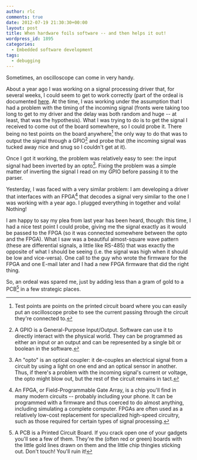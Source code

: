 ```yaml
---
author: rlc
comments: true
date: 2012-07-19 21:30:30+00:00
layout: post
title: When hardware foils software -- and then helps it out!
wordpress_id: 1895
categories:
  - Embedded software development
tags:
  - debugging
---
```


Sometimes, an oscilloscope can come in very handy.

<!--more-->

About a year ago I was working on a signal processing driver that, for several weeks, I could seem to get to work correctly (part of the ordeal is documented [here](http://rlc.vlinder.ca/blog/2011/06/hardware-designers-please-think-of-us/). At the time, I was working under the assumption that I had a problem with the timing of the incoming signal (fronts were taking too long to get to my driver and the delay was both random and huge -- at least, that was the hypothesis). What I was trying to do is to get the signal I received to come out of the board somewhere, so I could probe it. There being no test points on the board anywhere[^1] the only way to do that was to output the signal through a GPIO[^2] and probe that (the incoming signal was tucked away nice and snug so I couldn't get at it).

[^1]: Test points are points on the printed circuit board where you can easily put an oscilloscope probe to see the current passing through the circuit they're connected to.
[^2]: A GPIO is a General-Purpose Input/Output. Software can use it to directly interact with the physical world. They can be programmed as either an input or an output and can be represented by a single bit or boolean in the software.

Once I got it working, the problem was relatively easy to see: the input signal had been inverted by an opto[^3]. Fixing the problem was a simple matter of inverting the signal I read on my GPIO before passing it to the parser.

[^3]: An "opto" is an optical coupler: it de-couples an electrical signal from a circuit by using a light on one end and an optical sensor in another. Thus, if there's a problem with the incoming signal's current or voltage, the opto might blow out, but the rest of the circuit remains in tact.

Yesterday, I was faced with a very similar problem: I am developing a driver that interfaces with an FPGA[^4] that decodes a signal very similar to the one I was working with a year ago. I plugged everything in together and voila! Nothing!

[^4]: An FPGA, or Field-Programmable Gate Array, is a chip you'll find in many modern circuits -- probably including your phone. It can be programmed with a firmware and thus coerced to do almost anything, including simulating a complete computer. FPGAs are often used as a relatively low-cost replacement for specialized high-speed circuitry, such as those required for certain types of signal processing.

I am happy to say my plea from last year has been heard, though: this time, I had a nice test point I could probe, giving me the signal exactly as it would be passed to the FPGA (so it was connected somewhere between the opto and the FPGA). What I saw was a beautiful almost-square wave pattern (these are differential signals, a little like RS-485) that was exactly the opposite of what I should be seeing (i.e. the signal was high when it should be low and vice-versa). One call to the guy who wrote the firmware for the FPGA and one E-mail later and I had a new FPGA firmware that did the right thing.

So, an ordeal was spared me, just by adding less than a gram of gold to a PCB[^5] in a few strategic places.

[^5]: A PCB is a Printed Circuit Board. If you crack open one of your gadgets you'll see a few of them. They're the (often red or green) boards with the little gold lines drawn on them and the little chip thingies sticking out. Don't touch! You'll ruin it!
